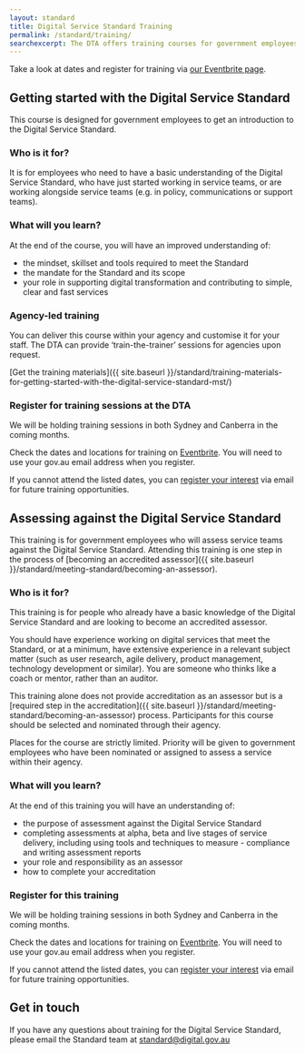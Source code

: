```yaml
---
layout: standard
title: Digital Service Standard Training
permalink: /standard/training/
searchexcerpt: The DTA offers training courses for government employees to help service teams meet the Digital Service Standard.
---
```


Take a look at dates and register for training via [our Eventbrite page](https://www.eventbrite.com.au/o/digital-transformation-agency-8025584572).

## Getting started with the Digital Service Standard

This course is designed for government employees to get an introduction to the Digital Service Standard.

### Who is it for?

It is for employees who need to have a basic understanding of the Digital Service Standard, who have just started working in service teams, or are working alongside service teams (e.g. in policy, communications or support teams).

### What will you learn?

At the end of the course, you will have an improved understanding of:

- the mindset, skillset and tools required to meet the Standard
- the mandate for the Standard and its scope
- your role in supporting digital transformation and contributing to simple, clear and fast services

### Agency-led training
You can deliver this course within your agency and customise it for your staff. The DTA can provide ‘train-the-trainer’ sessions for agencies upon request.

[Get the training materials]({{ site.baseurl }}/standard/training-materials-for-getting-started-with-the-digital-service-standard-mst/)

### Register for training sessions at the DTA

We will be holding training sessions in both Sydney and Canberra in the coming months.

Check the dates and locations for training on [Eventbrite](https://www.eventbrite.com.au/o/digital-transformation-agency-8025584572). You will need to use your gov.au email address when you register.

If you cannot attend the listed dates, you can [register your interest](mailto:standard@digital.gov.au) via email for future training opportunities.

## Assessing against the Digital Service Standard

This training is for government employees who will assess service teams against the Digital Service Standard. Attending this training is one step in the process of [becoming an accredited assessor]({{ site.baseurl }}/standard/meeting-standard/becoming-an-assessor).

### Who is it for?

This training is for people who already have a basic knowledge of the Digital Service Standard and are looking to become an accredited assessor.

You should have experience working on digital services that meet the Standard, or at a minimum, have extensive experience in a relevant subject matter (such as user research, agile delivery, product management, technology development or similar). You are someone who thinks like a coach or mentor, rather than an auditor.

This training alone does not provide accreditation as an assessor but is a [required step in the accreditation]({{ site.baseurl }}/standard/meeting-standard/becoming-an-assessor) process. Participants for this course should be selected and nominated through their agency.

Places for the course are strictly limited. Priority will be given to government employees who have been nominated or assigned to assess a service within their agency.

### What will you learn?

At the end of this training you will have an understanding of:

- the purpose of assessment against the Digital Service Standard
- completing assessments at alpha, beta and live stages of service delivery, including using tools and techniques to measure - compliance and writing assessment reports
- your role and responsibility as an assessor
- how to complete your accreditation

### Register for this training

We will be holding training sessions in both Sydney and Canberra in the coming months.

Check the dates and locations for training on [Eventbrite](https://www.eventbrite.com.au/o/digital-transformation-agency-8025584572). You will need to use your gov.au email address when you register.

If you cannot attend the listed dates, you can [register your interest](mailto:standard@digital.gov.au) via email for future training opportunities.

## Get in touch

If you have any questions about training for the Digital Service Standard, please email the Standard team at [standard@digital.gov.au](mailto:standard@digital.gov.au)
